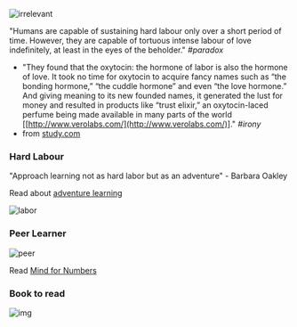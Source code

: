 <!-- title: Labor of Love -->

![irrelevant](https://files.gitter.im/581c97cbd73408ce4f339dc2/utAO/grover.png)

"Humans are capable of sustaining hard labour only over a  short period of time. However, they are capable of tortuous intense labour of love indefinitely, at least in the eyes of the beholder."  *#paradox* 

  - "They found that the oxytocin: the hormone of labor is also the hormone of love. It took no time for oxytocin to acquire fancy names such as “the bonding hormone,” “the cuddle hormone” and even “the love hormone.” And giving meaning to its new founded names, it generated the lust for money and resulted in products like “trust elixir,” an oxytocin-laced perfume being made available in many parts of the world [[http://www.verolabs.com/](http://www.verolabs.com/)]." _#irony_
  - from [study.com](https://study.com/academy/lesson/adventure-learning-definition-benefits.html#:~:text=Lesson%20Summary-,Adventure%20learning%20is%20an%20approach%20to%20instructional%20design%20that%20actively,students%20reflect%20upon%20the%20experience)



### Hard Labour

"Approach learning not as hard labor but as an adventure" - Barbara Oakley

Read about [adventure learning](https://study.com/academy/lesson/adventure-learning-definition-benefits.html#:~:text=Lesson%20Summary-,Adventure%20learning%20is%20an%20approach%20to%20instructional%20design%20that%20actively,students%20reflect%20upon%20the%20experience)

![labor](https://files.gitter.im/581c97cbd73408ce4f339dc2/9J3t/Screenshot-2020-10-06-at-14.28.09.png)

### Peer Learner

![peer](https://files.gitter.im/581c97cbd73408ce4f339dc2/FDqt/image.png) 

Read [Mind for Numbers](http://yahoorsir.org.uk/stuff/barbara-oakley-a-mind-for-numbers-how-to-excel-at-math-and-science-even-if-you-flunked-algebra.pdf)

### Book to read
![img](https://files.gitter.im/581c97cbd73408ce4f339dc2/RqvQ/relentless.jpg)



